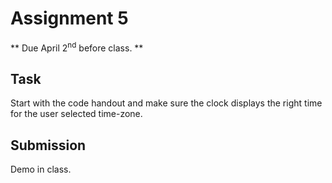 # Assignment 5
** Due April 2<sup>nd</sup> before class. **

## Task

Start with the code handout and make sure the clock displays the right
time for the user selected time-zone.

## Submission
Demo in class.
